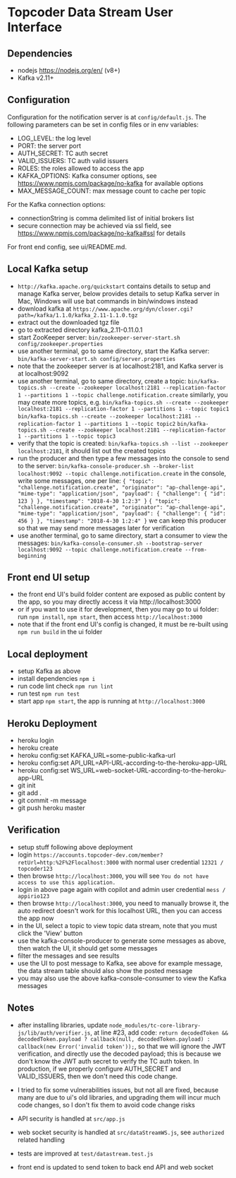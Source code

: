 # Topcoder Data Stream User Interface 

## Dependencies

- nodejs https://nodejs.org/en/ (v8+)
- Kafka v2.11+


## Configuration

Configuration for the notification server is at `config/default.js`.
The following parameters can be set in config files or in env variables:

- LOG_LEVEL: the log level
- PORT: the server port
- AUTH_SECRET: TC auth secret
- VALID_ISSUERS: TC auth valid issuers
- ROLES: the roles allowed to access the app
- KAFKA_OPTIONS: Kafka consumer options, see https://www.npmjs.com/package/no-kafka for available options
- MAX_MESSAGE_COUNT: max message count to cache per topic

For the Kafka connection options:

- connectionString is comma delimited list of initial brokers list
- secure connection may be achieved via ssl field, see https://www.npmjs.com/package/no-kafka#ssl for details

For front end config, see ui/README.md.

## Local Kafka setup

- `http://kafka.apache.org/quickstart` contains details to setup and manage Kafka server,
  below provides details to setup Kafka server in Mac, Windows will use bat commands in bin/windows instead
- download kafka at `https://www.apache.org/dyn/closer.cgi?path=/kafka/1.1.0/kafka_2.11-1.1.0.tgz`
- extract out the downloaded tgz file
- go to extracted directory kafka_2.11-0.11.0.1
- start ZooKeeper server:
  `bin/zookeeper-server-start.sh config/zookeeper.properties`
- use another terminal, go to same directory, start the Kafka server:
  `bin/kafka-server-start.sh config/server.properties`
- note that the zookeeper server is at localhost:2181, and Kafka server is at localhost:9092
- use another terminal, go to same directory, create a topic:
  `bin/kafka-topics.sh --create --zookeeper localhost:2181 --replication-factor 1 --partitions 1 --topic challenge.notification.create`
  similarly, you may create more topics, e.g.
  `bin/kafka-topics.sh --create --zookeeper localhost:2181 --replication-factor 1 --partitions 1 --topic topic1`
  `bin/kafka-topics.sh --create --zookeeper localhost:2181 --replication-factor 1 --partitions 1 --topic topic2`
  `bin/kafka-topics.sh --create --zookeeper localhost:2181 --replication-factor 1 --partitions 1 --topic topic3`
- verify that the topic is created:
  `bin/kafka-topics.sh --list --zookeeper localhost:2181`,
  it should list out the created topics
- run the producer and then type a few messages into the console to send to the server:
  `bin/kafka-console-producer.sh --broker-list localhost:9092 --topic challenge.notification.create`
  in the console, write some messages, one per line:
  `{ "topic": "challenge.notification.create", "originator": "ap-challenge-api", "mime-type": "application/json", "payload": { "challenge": { "id": 123 } }, "timestamp": "2018-4-30 1:2:3" }`
  `{ "topic": "challenge.notification.create", "originator": "ap-challenge-api", "mime-type": "application/json", "payload": { "challenge": { "id": 456 } }, "timestamp": "2018-4-30 1:2:4" }`
  we can keep this producer so that we may send more messages later for verification
- use another terminal, go to same directory, start a consumer to view the messages:
  `bin/kafka-console-consumer.sh --bootstrap-server localhost:9092 --topic challenge.notification.create --from-beginning`

## Front end UI setup

- the front end UI's build folder content are exposed as public content by the app, so you may directly access it
  via http://localhost:3000
- or if you want to use it for development, then you may go to ui folder:
  run `npm install`, `npm start`, then access `http://localhost:3000`
- note that if the front end UI's config is changed, it must be re-built using `npm run build` in the ui folder

## Local deployment

- setup Kafka as above
- install dependencies `npm i`
- run code lint check `npm run lint`
- run test `npm run test`
- start app `npm start`, the app is running at `http://localhost:3000`

## Heroku Deployment

- heroku login
- heroku create
- heroku config:set KAFKA_URL=some-public-kafka-url
- heroku config:set API_URL=API-URL-according-to-the-heroku-app-URL
- heroku config:set WS_URL=web-socket-URL-according-to-the-heroku-app-URL
- git init
- git add .
- git commit -m message
- git push heroku master

## Verification

- setup stuff following above deployment
- login `https://accounts.topcoder-dev.com/member?retUrl=http:%2F%2Flocalhost:3000` with normal user credential `12321 / topcoder123`
- then browse `http://localhost:3000`, you will see `You do not have access to use this application.`
- login in above page again with copilot and admin user credential `mess / appirio123`
- then browse `http://localhost:3000`, you need to manually browse it, the auto redirect doesn't work for this localhost URL,
  then you can access the app now
- in the UI, select a topic to view topic data stream, note that you must click the 'View' button
- use the kafka-console-producer to generate some messages as above,
  then watch the UI, it should get some messages
- filter the messages and see results
- use the UI to post message to Kafka, see above for example message, the data stream table should also show the posted message
- you may also use the above kafka-console-consumer to view the Kafka messages


## Notes

- after installing libraries, update `node_modules/tc-core-library-js/lib/auth/verifier.js`, at line #23, add code:
  `return decodedToken && decodedToken.payload ? callback(null, decodedToken.payload) : callback(new Error('invalid token'));`,
  so that we will ignore the JWT verification, and directly use the decoded payload;
  this is because we don't know the JWT auth secret to verify the TC auth token.
  In production, if we properly configure AUTH_SECRET and VALID_ISSUERS, then we don't need this code change.

- I tried to fix some vulnerabilities issues, but not all are fixed, because many are due to ui's old libraries,
  and upgrading them will incur much code changes, so I don't fix them to avoid code change risks

- API security is handled at `src/app.js`

- web socket security is handled at `src/dataStreamWS.js`, see `authorized` related handling

- tests are improved at `test/datastream.test.js`

- front end is updated to send token to back end API and web socket 

